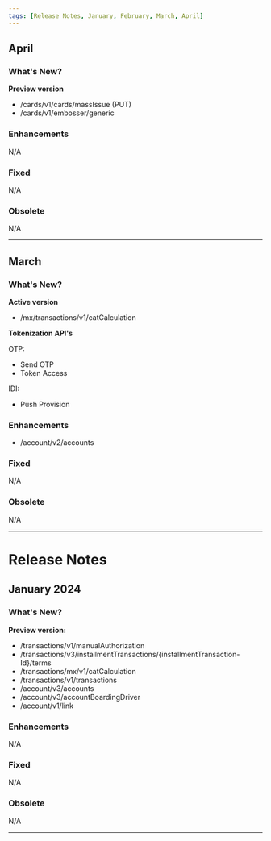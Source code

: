 ```yaml
---
tags: [Release Notes, January, February, March, April]
---
```


## April

### What's New?
**Preview version**
- /cards/v1/cards/massIssue (PUT)
- /cards/v1/embosser/generic

### Enhancements

N/A

### Fixed

N/A

### Obsolete

N/A

---

## March

### What's New?
**Active version**
- /mx/transactions/v1/catCalculation

**Tokenization API's**

OTP:
- Send OTP
- Token Access

IDI:
- Push Provision

### Enhancements

- /account/v2/accounts

### Fixed

N/A

### Obsolete

N/A

---

# Release Notes

## January 2024

### What's New?

**Preview version:**
- /transactions/v1/manualAuthorization
- /transactions/v3/installmentTransactions/{installmentTransaction-Id}/terms
- /transactions/mx/v1/catCalculation
- /transactions/v1/transactions
- /account/v3/accounts
- /account/v3/accountBoardingDriver
- /account/v1/link

### Enhancements

N/A

### Fixed

N/A

### Obsolete

N/A

---
